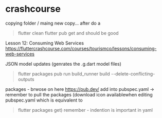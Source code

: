 # crashcourse

copying folder / maing new copy... after do a 
> flutter clean
> flutter pub get
and should be good

Lesson 12: Consuming Web Services
https://fluttercrashcourse.com/courses/tourismco/lessons/consuming-web-services

JSON model updates (genrates the .g.dart model files)
> flutter packages pub run build_runner build --delete-conflicting-outputs

packages - brwose on here https://pub.dev/
add into pubspec.yaml  -> remember to pull the packages (download icon availablewhen editing pubspec.yaml which is equivalent to
> flutter packages get)
remember - indention is important in yaml

